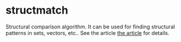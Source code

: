 # structmatch
Structural comparison algorithm. It can be used for finding structural patterns in sets, vectors, etc..
See the article [the article](docs/structural_match.pdf) for details.
